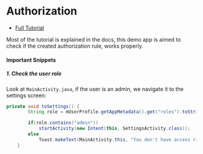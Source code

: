 # Authorization 

- [Full Tutorial](https://auth0.com/docs/quickstart/native/android/07-authorization)

Most of the tutorial is explained in the docs, this demo app is aimed to check if the created authorization rule, works properly.

#### Important Snippets

##### 1. Check the user role

Look at `MainActivity.java`, if the user is an admin, we navigate it to the settings screen:

```java
private void toSettings() {
        String role = mUserProfile.getAppMetadata().get("roles").toString();

        if(role.contains("admin"))
            startActivity(new Intent(this, SettingsActivity.class));
        else
            Toast.makeText(MainActivity.this, "You don't have access rights to visit this page", Toast.LENGTH_SHORT).show();
    }
```

